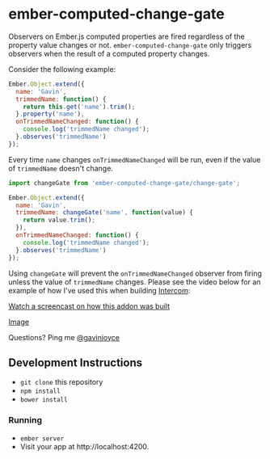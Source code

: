 # ember-computed-change-gate

Observers on Ember.js computed properties are fired regardless of the property value changes or not. `ember-computed-change-gate` only triggers observers when the result of a computed property changes.

Consider the following example:

```javascript
Ember.Object.extend({
  name: 'Gavin',
  trimmedName: function() {
    return this.get('name').trim();
  }.property('name'),
  onTrimmedNameChanged: function() {
    console.log('trimmedName changed');
  }.observes('trimmedName')
});
```

Every time `name` changes `onTrimmedNameChanged` will be run, even if the value of `trimmedName` doesn't change.

```javascript
import changeGate from 'ember-computed-change-gate/change-gate';

Ember.Object.extend({
  name: 'Gavin',
  trimmedName: changeGate('name', function(value) {
    return value.trim();
  }),
  onTrimmedNameChanged: function() {
    console.log('trimmedName changed');
  }.observes('trimmedName')
});
```

Using `changeGate` will prevent the `onTrimmedNameChanged` observer from firing unless the value of `trimmedName` changes. Please see the video below for an example of how I've used this when building [Intercom](https://www.intercom.io/):

[Watch a screencast on how this addon was built](https://www.youtube.com/watch?v=PDgvMAyA8ic)

[Image](https://cloud.githubusercontent.com/assets/2526/4349867/d399b15e-41c9-11e4-8319-43c2e06186aa.png)

Questions? Ping me [@gavinjoyce](https://twitter.com/gavinjoyce)

## Development Instructions

* `git clone` this repository
* `npm install`
* `bower install`

### Running

* `ember server`
* Visit your app at http://localhost:4200.
